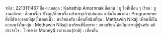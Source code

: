 รหัส : 2213111467
ชื่อ-นามสกุล : Kanathip Amornnak
ชื่อเล่น : ยู
ชื่อที่เพื่อน ๆ เรียก : ยู
งานอดิเรก : ศึกษาเรื่องปรัชญา/ศึกษาเรื่องบริหารธุรกิจ/เล่นเกม
อาชีพในอนาคต : Programmer
สิ่งที่ตัวเองชอบที่สุด(ในตอนนี้) : มาเรียนครับ
เพื่อนที่สนิทที่สุด : Methawin Nikaji
เพื่อนที่เป็นความหวังในกลุ่ม : Methawin Nikaji
มาเรียนที่นี่เพราะ : อยากเรียนโค้ดกับภาษาญี่ปุ่นครับ
คติประจำใจ : Time is Money$
เวลานอน(ปกติ) : เที่ยงคืน